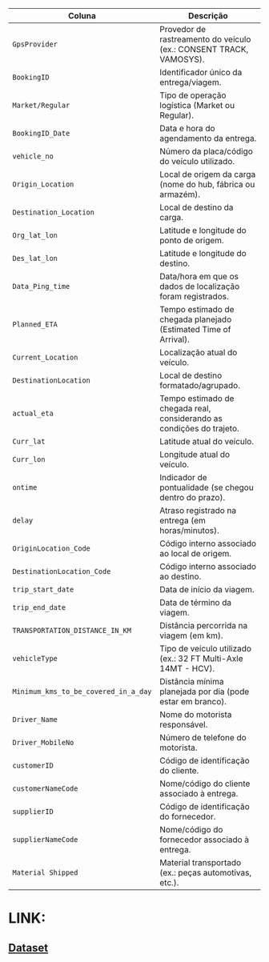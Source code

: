 | **Coluna**                           | **Descrição**                                                         |
| ------------------------------------ | --------------------------------------------------------------------- |
| `GpsProvider`                        | Provedor de rastreamento do veículo (ex.: CONSENT TRACK, VAMOSYS).    |
| `BookingID`                          | Identificador único da entrega/viagem.                                |
| `Market/Regular`                     | Tipo de operação logística (Market ou Regular).                       |
| `BookingID_Date`                     | Data e hora do agendamento da entrega.                                |
| `vehicle_no`                         | Número da placa/código do veículo utilizado.                          |
| `Origin_Location`                    | Local de origem da carga (nome do hub, fábrica ou armazém).           |
| `Destination_Location`               | Local de destino da carga.                                            |
| `Org_lat_lon`                        | Latitude e longitude do ponto de origem.                              |
| `Des_lat_lon`                        | Latitude e longitude do destino.                                      |
| `Data_Ping_time`                     | Data/hora em que os dados de localização foram registrados.           |
| `Planned_ETA`                        | Tempo estimado de chegada planejado (Estimated Time of Arrival).      |
| `Current_Location`                   | Localização atual do veículo.                                         |
| `DestinationLocation`                | Local de destino formatado/agrupado.                                  |
| `actual_eta`                         | Tempo estimado de chegada real, considerando as condições do trajeto. |
| `Curr_lat`                           | Latitude atual do veículo.                                            |
| `Curr_lon`                           | Longitude atual do veículo.                                           |
| `ontime`                             | Indicador de pontualidade (se chegou dentro do prazo).                |
| `delay`                              | Atraso registrado na entrega (em horas/minutos).                      |
| `OriginLocation_Code`                | Código interno associado ao local de origem.                          |
| `DestinationLocation_Code`           | Código interno associado ao destino.                                  |
| `trip_start_date`                    | Data de início da viagem.                                             |
| `trip_end_date`                      | Data de término da viagem.                                            |
| `TRANSPORTATION_DISTANCE_IN_KM`      | Distância percorrida na viagem (em km).                               |
| `vehicleType`                        | Tipo de veículo utilizado (ex.: 32 FT Multi-Axle 14MT - HCV).         |
| `Minimum_kms_to_be_covered_in_a_day` | Distância mínima planejada por dia (pode estar em branco).            |
| `Driver_Name`                        | Nome do motorista responsável.                                        |
| `Driver_MobileNo`                    | Número de telefone do motorista.                                      |
| `customerID`                         | Código de identificação do cliente.                                   |
| `customerNameCode`                   | Nome/código do cliente associado à entrega.                           |
| `supplierID`                         | Código de identificação do fornecedor.                                |
| `supplierNameCode`                   | Nome/código do fornecedor associado à entrega.                        |
| `Material Shipped`                   | Material transportado (ex.: peças automotivas, etc.).                 |


# LINK: 
## [Dataset](https://www.kaggle.com/datasets/nicolemachado/transportation-and-logistics-tracking-dataset)